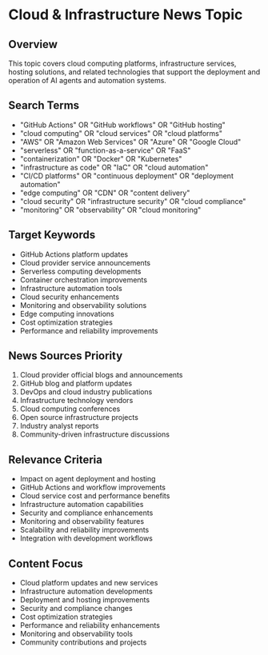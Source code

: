# Cloud & Infrastructure News Topic

## Overview
This topic covers cloud computing platforms, infrastructure services, hosting solutions, and related technologies that support the deployment and operation of AI agents and automation systems.

## Search Terms
- "GitHub Actions" OR "GitHub workflows" OR "GitHub hosting"
- "cloud computing" OR "cloud services" OR "cloud platforms"
- "AWS" OR "Amazon Web Services" OR "Azure" OR "Google Cloud"
- "serverless" OR "function-as-a-service" OR "FaaS"
- "containerization" OR "Docker" OR "Kubernetes"
- "infrastructure as code" OR "IaC" OR "cloud automation"
- "CI/CD platforms" OR "continuous deployment" OR "deployment automation"
- "edge computing" OR "CDN" OR "content delivery"
- "cloud security" OR "infrastructure security" OR "cloud compliance"
- "monitoring" OR "observability" OR "cloud monitoring"

## Target Keywords
- GitHub Actions platform updates
- Cloud provider service announcements
- Serverless computing developments
- Container orchestration improvements
- Infrastructure automation tools
- Cloud security enhancements
- Monitoring and observability solutions
- Edge computing innovations
- Cost optimization strategies
- Performance and reliability improvements

## News Sources Priority
1. Cloud provider official blogs and announcements
2. GitHub blog and platform updates
3. DevOps and cloud industry publications
4. Infrastructure technology vendors
5. Cloud computing conferences
6. Open source infrastructure projects
7. Industry analyst reports
8. Community-driven infrastructure discussions

## Relevance Criteria
- Impact on agent deployment and hosting
- GitHub Actions and workflow improvements
- Cloud service cost and performance benefits
- Infrastructure automation capabilities
- Security and compliance enhancements
- Monitoring and observability features
- Scalability and reliability improvements
- Integration with development workflows

## Content Focus
- Cloud platform updates and new services
- Infrastructure automation developments
- Deployment and hosting improvements
- Security and compliance changes
- Cost optimization strategies
- Performance and reliability enhancements
- Monitoring and observability tools
- Community contributions and projects